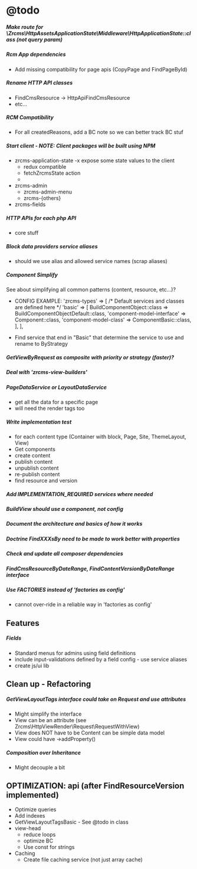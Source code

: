 @todo
=====

##### Make route for \Zrcms\HttpAssetsApplicationState\Middleware\HttpApplicationState::class (not query param)

##### Rcm App dependencies

- Add missing compatibility for page apis (CopyPage and FindPageById)



##### Rename HTTP API classes

- FindCmsResource -> HttpApiFindCmsResource
- etc...

##### RCM Compatibility

- For all createdReasons, add a BC note so we can better track BC stuf

##### Start client  - NOTE: Client packages will be built using NPM

- zrcms-application-state
    -x expose some state values to the client
    - redux compatible
    - fetchZrcmsState action
    - 
- zrcms-admin
    - zrcms-admin-menu
    - zrcms-{others}
- zrcms-fields

##### HTTP APIs for each php API

- core stuff

##### Block data providers service aliases 

- should we use alias and allowed service names (scrap aliases)

##### Component Simplify 

See about simplifying all common patterns (content, resource, etc...)?

- CONFIG EXAMPLE:
    'zrcms-types' => [
        /* Default services and classes are defined here */
        'basic' => [
            BuildComponentObject::class => BuildComponentObjectDefault::class,
            'component-model-interface' => Component::class,
            'component-model-class' => ComponentBasic::class,
        ],
    ],
    
- Find service that end in "Basic" that determine the service to use and rename to ByStrategy

##### GetViewByRequest as composite with priority or strategy (faster)?

##### Deal with 'zrcms-view-builders'

##### PageDataService or LayoutDataService

- get all the data for a specific page
- will need the render tags too

##### Write implementation test

- for each content type (Container with block, Page, Site, ThemeLayout, View)
- Get components
- create content
- publish content
- unpublish content
- re-publish content
- find resource and version
    
##### Add IMPLEMENTATION_REQUIRED services where needed 

##### BuildView should use a component, not config
    
##### Document the architecture and basics of how it works

##### Doctrine FindXXXsBy need to be made to work better with properties
    
##### Check and update all composer dependencies

##### FindCmsResourceByDateRange, FindContentVersionByDateRange interface

#####  Use FACTORIES instead of 'factories as config'

- cannot over-ride in a reliable way in 'factories as config'
    
Features
--------

##### Fields  #####

- Standard menus for admins using field definitions
- include input-validations defined by a field config - use service aliases
- create js/ui lib
    
Clean up - Refactoring
----------------------

##### GetViewLayoutTags interface could take on Request and use attributes #####

- Might simplify the interface
- View can be an attribute (see Zrcms\HttpViewRender\Request\RequestWithView)
- View does NOT have to be Content can be simple data model
- View could have ->addProperty()

##### Composition over Inheritance #####

- Might decouple a bit
    
    
OPTIMIZATION: api (after FindResourceVersion implemented)
---------------------------------------------------------

- Optimize queries
- Add indexes
- GetViewLayoutTagsBasic - See @todo in class
- view-head
    - reduce loops
    - optimize BC
    - Use const for strings
- Caching
    - Create file caching service (not just array cache)
